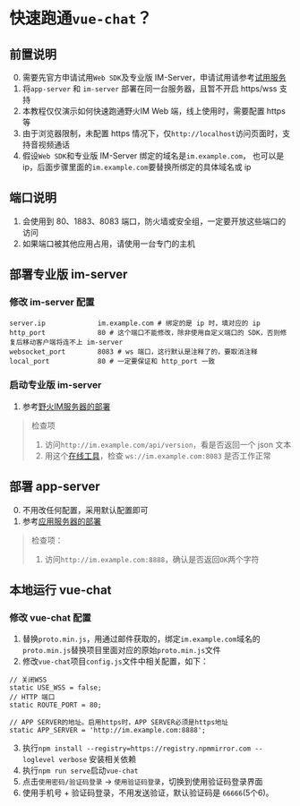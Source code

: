 
# 快速跑通`vue-chat`？

## 前置说明
0. 需要先官方申请试用`Web SDK`及专业版 IM-Server，申请试用请参考[试用服务](../../trial/README.md)
1. 将`app-server` 和 `im-server` 部署在同一台服务器，且暂不开启 https/wss 支持
2. 本教程仅仅演示如何快速跑通野火IM Web 端，线上使用时，需要配置 https 等
3. 由于浏览器限制，未配置 https  情况下，仅`http://localhost`访问页面时，支持音视频通话
4. 假设`Web SDK`和专业版 IM-Server 绑定的域名是`im.example.com`， 也可以是 ip，后面步骤里面的`im.example.com`要替换所绑定的具体域名或 ip

## 端口说明
1. 会使用到 80、1883、8083 端口，防火墙或安全组，一定要开放这些端口的访问
2. 如果端口被其他应用占用，请使用一台专门的主机

## 部署专业版 im-server

### 修改 im-server 配置
```
server.ip             im.example.com # 绑定的是 ip 时，填对应的 ip
http_port             80 # 这个端口不能修改，除非使用自定义端口的 SDK，否则修复后移动客户端将连不上 im-server
websocket_port        8083 # ws 端口，这行默认是注释了的，要取消注释
local_port            80 # 一定要保证和 http_port 一致

```

### 启动专业版 im-server
1. 参考[野火IM服务器的部署](../../quick_start/server.md#野火IM服务器的部署)


> 检查项
> 1. 访问`http://im.example.com/api/version`，看是否返回一个 json 文本
> 2. 用这个[在线工具](http://docs.wildfirechat.cn/web/wstool/index.html)，检查 `ws://im.example.com:8083` 是否工作正常

## 部署 app-server
0. 不用改任何配置，采用默认配置即可
1. 参考[应用服务器的部署](../../quick_start/server.md#应用服务器的部署)

> 检查项：
> 1. 访问`http://im.example.com:8888`，确认是否返回`OK`两个字符

##  本地运行 vue-chat
### 修改 vue-chat 配置
1. 替换`proto.min.js`，用通过邮件获取的，绑定`im.example.com`域名的`proto.min.js`替换项目里面对应的原始`proto.min.js`文件
2. 修改`vue-chat`项目`config.js`文件中相关配置，如下：

```
// 关闭WSS
static USE_WSS = false;
// HTTP 端口
static ROUTE_PORT = 80;

// APP SERVER的地址。启用https时，APP SERVER必须是https地址
static APP_SERVER = 'http://im.example.com:8888';
```

3. 执行`npm install --registry=https://registry.npmmirror.com --loglevel verbose` 安装相关依赖
4. 执行`npm run serve`启动`vue-chat`
5. 点击`使用密码/验证码登录` -> `使用验证码登录`，切换到使用验证码登录界面
6. 使用手机号 + 验证码登录，不用发送验证，默认验证码是 `66666`(5个6)。